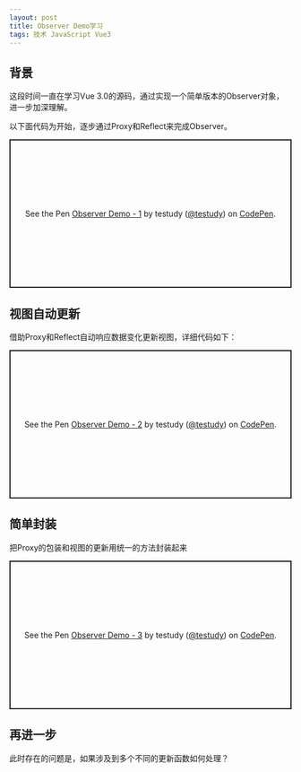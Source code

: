 ```yaml
---
layout: post
title: Observer Demo学习
tags: 技术 JavaScript Vue3
---
```


## 背景
这段时间一直在学习Vue 3.0的源码，通过实现一个简单版本的Observer对象，进一步加深理解。

以下面代码为开始，逐步通过Proxy和Reflect来完成Observer。

<p class="codepen" data-height="265" data-theme-id="dark" data-default-tab="js,result" data-user="testudy" data-slug-hash="rNxJVvm" style="height: 265px; box-sizing: border-box; display: flex; align-items: center; justify-content: center; border: 2px solid; margin: 1em 0; padding: 1em;" data-pen-title="Observer Demo - 1">
  <span>See the Pen <a href="https://codepen.io/testudy/pen/rNxJVvm">
  Observer Demo - 1</a> by testudy (<a href="https://codepen.io/testudy">@testudy</a>)
  on <a href="https://codepen.io">CodePen</a>.</span>
</p>

## 视图自动更新

借助Proxy和Reflect自动响应数据变化更新视图，详细代码如下：

<p class="codepen" data-height="265" data-theme-id="dark" data-default-tab="js,result" data-user="testudy" data-slug-hash="BajYNba" style="height: 265px; box-sizing: border-box; display: flex; align-items: center; justify-content: center; border: 2px solid; margin: 1em 0; padding: 1em;" data-pen-title="Observer Demo - 2">
  <span>See the Pen <a href="https://codepen.io/testudy/pen/BajYNba">
  Observer Demo - 2</a> by testudy (<a href="https://codepen.io/testudy">@testudy</a>)
  on <a href="https://codepen.io">CodePen</a>.</span>
</p>


## 简单封装
把Proxy的包装和视图的更新用统一的方法封装起来

<p class="codepen" data-height="265" data-theme-id="dark" data-default-tab="js,result" data-user="testudy" data-slug-hash="JjGpdgB" style="height: 265px; box-sizing: border-box; display: flex; align-items: center; justify-content: center; border: 2px solid; margin: 1em 0; padding: 1em;" data-pen-title="Observer Demo - 3">
  <span>See the Pen <a href="https://codepen.io/testudy/pen/JjGpdgB">
  Observer Demo - 3</a> by testudy (<a href="https://codepen.io/testudy">@testudy</a>)
  on <a href="https://codepen.io">CodePen</a>.</span>
</p>

## 再进一步

此时存在的问题是，如果涉及到多个不同的更新函数如何处理？

<script async src="https://static.codepen.io/assets/embed/ei.js"></script>
